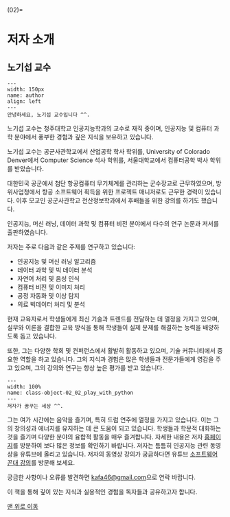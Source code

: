 
(02)=
# 저자 소개

## 노기섭 교수

```{figure} ../imgs/chap_00/ch00-01_prof_noh.jpg
---
width: 150px
name: author
align: left
---
안녕하세요, 노기섭 교수입니다 ^^.
```

노기섭 교수는 청주대학교 인공지능학과의 교수로 재직 중이며, 인공지능 및 컴퓨터 과학 분야에서 풍부한 경험과 깊은 지식을 보유하고 있습니다.

노기섭 교수는 공군사관학교에서 산업공학 학사 학위를, University of Colorado Denver에서 Computer Science 석사 학위를, 서울대학교에서 컴퓨터공학 박사 학위를 받았습니다.

대한민국 공군에서 첨단 항공컴퓨터 무기체계를 관리하는 군수장교로 근무하였으며, 방위사업청에서 항공 소프트웨어 획득을 위한 프로젝트 매니저로도 근무한 경력이 있습니다. 이후 모교인 공군사관학교 전산정보학과에서 후배들을 위한 강의를 하기도 했습니다.

인공지능, 머신 러닝, 데이터 과학 및 컴퓨터 비전 분야에서 다수의 연구 논문과 저서를 출판하였습니다.

저자는 주로 다음과 같은 주제를 연구하고 있습니다:

- 인공지능 및 머신 러닝 알고리즘
- 데이터 과학 및 빅 데이터 분석
- 자연어 처리 및 음성 인식
- 컴퓨터 비전 및 이미지 처리
- 공정 자동화 및 이상 탐지
- 의료 빅데이터 처리 및 분석

현재 교육자로서 학생들에게 최신 기술과 트렌드를 전달하는 데 열정을 가지고 있으며, 실무와 이론을 결합한 교육 방식을 통해 학생들이 실제 문제를 해결하는 능력을 배양하도록 돕고 있습니다.

또한, 그는 다양한 학회 및 컨퍼런스에서 활발히 활동하고 있으며, 기술 커뮤니티에서 중요한 역할을 하고 있습니다. 그의 지식과 경험은 많은 학생들과 전문가들에게 영감을 주고 있으며, 그의 강의와 연구는 항상 높은 평가를 받고 있습니다.

```{figure} ../imgs/chap_03/03-01_play_with_python.webp
---
width: 100%
name: class-object-02_02_play_with_python
---
저자가 꿈꾸는 세상 ^^.
```

그는 여가 시간에는 음악을 즐기며, 특히 드럼 연주에 열정을 가지고 있습니다. 이는 그의 창의성과 에너지를 유지하는 데 큰 도움이 되고 있습니다. 학생들과 학문적 대화하는 것을 즐기며 다양한 분야의 융합적 활동을 매우 즐겨합니다. 자세한 내용은 저자 <a href="https://prof.acin.kr">홈페이지</a>를 방문하여 보다 많은 정보를 확인하기 바랍니다. 저자는 틈틈히 인공지능 관련 동영상을 유튜브에 올리고 있습니다. 저자의 동영상 강의가 궁금하다면 유튜브 [소프트웨어 꼰대 강의](https://www.youtube.com/user/TheKafa46)를 방문해 보세요.

궁금한 사항이나 오류를 발견하면 <a href="mailto: kafa46@gmail.com">kafa46@gmail.com</a>으로 연락 바랍니다.

이 책을 통해 깊이 있는 지식과 실용적인 경험을 독자들과 공유하고자 합니다.

[맨 위로 이동](02)